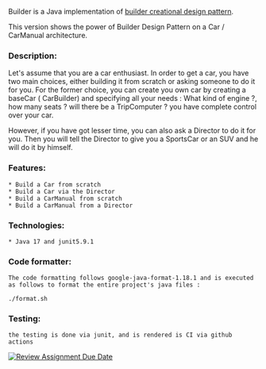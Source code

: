 Builder is a Java implementation of [builder creational design pattern](https://refactoring.guru/design-patterns/builder).

This version shows the power of Builder Design Pattern on a Car / CarManual architecture.

### Description:
Let's assume that you are a car enthusiast.
In order to get a car, you have two main choices, either building it from scratch or asking someone to do it for you.
For the former choice, you can create you own car by creating a baseCar ( CarBuilder) and specifying all your needs :
    What kind of engine ?, how many seats ? will there be a TripComputer ?
    you have complete control over your car.

However, if you have got lesser time, you can also ask a Director to do it for you.
Then you will tell the Director to give you a SportsCar or an SUV and he will do it by himself.

### Features:
    * Build a Car from scratch
    * Build a Car via the Director
    * Build a CarManual from scratch
    * Build a CarManual from a Director

### Technologies:
    * Java 17 and junit5.9.1

### Code formatter:
    The code formatting follows google-java-format-1.18.1 and is executed as follows to format the entire project's java files :
```shell
./format.sh
```

### Testing:
    the testing is done via junit, and is rendered is CI via github actions

[![Review Assignment Due Date](https://classroom.github.com/assets/deadline-readme-button-24ddc0f5d75046c5622901739e7c5dd533143b0c8e959d652212380cedb1ea36.svg)](https://classroom.github.com/a/eYTuOlgZ)
